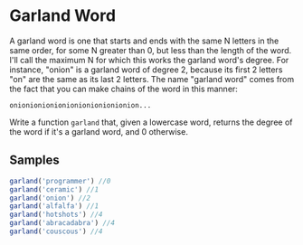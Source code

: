 # Garland Word

A garland word is one that starts and ends with the same N letters in the same order, for some N greater than 0, but less than the length of the word. I'll call the maximum N for which this works the garland word's degree. For instance, "onion" is a garland word of degree 2, because its first 2 letters "on" are the same as its last 2 letters. The name "garland word" comes from the fact that you can make chains of the word in this manner:

`onionionionionionionionionionion...`

Write a function `garland` that, given a lowercase word, returns the degree of the word if it's a garland word, and 0 otherwise.

## Samples

```js
garland('programmer') //0
garland('ceramic') //1
garland('onion') //2
garland('alfalfa') //1
garland('hotshots') //4
garland('abracadabra') //4
garland('couscous') //4
```
